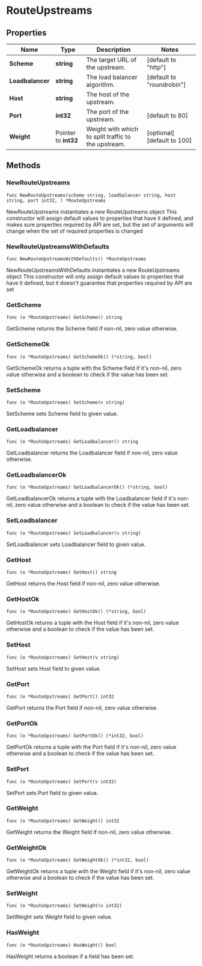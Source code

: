 # RouteUpstreams

## Properties

|Name | Type | Description | Notes|
|------------ | ------------- | ------------- | -------------|
|**Scheme** | **string** | The target URL of the upstream. | [default to "http"]|
|**Loadbalancer** | **string** | The load balancer algorithm. | [default to "roundrobin"]|
|**Host** | **string** | The host of the upstream. | |
|**Port** | **int32** | The port of the upstream. | [default to 80]|
|**Weight** | Pointer to **int32** | Weight with which to split traffic to the upstream. | [optional] [default to 100]|

## Methods

### NewRouteUpstreams

`func NewRouteUpstreams(scheme string, loadbalancer string, host string, port int32, ) *RouteUpstreams`

NewRouteUpstreams instantiates a new RouteUpstreams object
This constructor will assign default values to properties that have it defined,
and makes sure properties required by API are set, but the set of arguments
will change when the set of required properties is changed

### NewRouteUpstreamsWithDefaults

`func NewRouteUpstreamsWithDefaults() *RouteUpstreams`

NewRouteUpstreamsWithDefaults instantiates a new RouteUpstreams object
This constructor will only assign default values to properties that have it defined,
but it doesn't guarantee that properties required by API are set

### GetScheme

`func (o *RouteUpstreams) GetScheme() string`

GetScheme returns the Scheme field if non-nil, zero value otherwise.

### GetSchemeOk

`func (o *RouteUpstreams) GetSchemeOk() (*string, bool)`

GetSchemeOk returns a tuple with the Scheme field if it's non-nil, zero value otherwise
and a boolean to check if the value has been set.

### SetScheme

`func (o *RouteUpstreams) SetScheme(v string)`

SetScheme sets Scheme field to given value.


### GetLoadbalancer

`func (o *RouteUpstreams) GetLoadbalancer() string`

GetLoadbalancer returns the Loadbalancer field if non-nil, zero value otherwise.

### GetLoadbalancerOk

`func (o *RouteUpstreams) GetLoadbalancerOk() (*string, bool)`

GetLoadbalancerOk returns a tuple with the Loadbalancer field if it's non-nil, zero value otherwise
and a boolean to check if the value has been set.

### SetLoadbalancer

`func (o *RouteUpstreams) SetLoadbalancer(v string)`

SetLoadbalancer sets Loadbalancer field to given value.


### GetHost

`func (o *RouteUpstreams) GetHost() string`

GetHost returns the Host field if non-nil, zero value otherwise.

### GetHostOk

`func (o *RouteUpstreams) GetHostOk() (*string, bool)`

GetHostOk returns a tuple with the Host field if it's non-nil, zero value otherwise
and a boolean to check if the value has been set.

### SetHost

`func (o *RouteUpstreams) SetHost(v string)`

SetHost sets Host field to given value.


### GetPort

`func (o *RouteUpstreams) GetPort() int32`

GetPort returns the Port field if non-nil, zero value otherwise.

### GetPortOk

`func (o *RouteUpstreams) GetPortOk() (*int32, bool)`

GetPortOk returns a tuple with the Port field if it's non-nil, zero value otherwise
and a boolean to check if the value has been set.

### SetPort

`func (o *RouteUpstreams) SetPort(v int32)`

SetPort sets Port field to given value.


### GetWeight

`func (o *RouteUpstreams) GetWeight() int32`

GetWeight returns the Weight field if non-nil, zero value otherwise.

### GetWeightOk

`func (o *RouteUpstreams) GetWeightOk() (*int32, bool)`

GetWeightOk returns a tuple with the Weight field if it's non-nil, zero value otherwise
and a boolean to check if the value has been set.

### SetWeight

`func (o *RouteUpstreams) SetWeight(v int32)`

SetWeight sets Weight field to given value.

### HasWeight

`func (o *RouteUpstreams) HasWeight() bool`

HasWeight returns a boolean if a field has been set.


